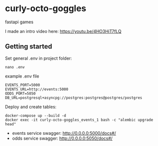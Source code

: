 # curly-octo-goggles
fastapi games

I made an intro video here: https://youtu.be/4HO3HiT7fLQ

## Getting started

Set general .env in project folder:

    nano .env
    
example .env file
    
    EVENTS_PORT=5000
    EVENTS_URL=http://events:5000
    ODDS_PORT=5050
    DB_URL=postgresql+asyncpg://postgres:postgres@postgres/postgres


Deploy and create tables:
    
    docker-compose up --build -d
    docker exec -it curly-octo-goggles_events_1 bash -c "alembic upgrade head"

- events service swagger: http://0.0.0.0:5000/docs#/
- odds service swagger: http://0.0.0.0:5050/docs#/